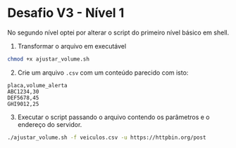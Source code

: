 # Desafio V3 - Nível 1

No segundo nível optei por alterar o script do primeiro nível básico em shell.

1. Transformar o arquivo em executável

```sh 
chmod +x ajustar_volume.sh
``` 

2. Crie um arquivo `.csv` com um conteúdo parecido com isto:

```csv
placa,volume_alerta
ABC1234,30
DEF5678,45
GHI9012,25
```

3. Executar o script passando o arquivo contendo os parâmetros e o endereço do servidor.

```sh
./ajustar_volume.sh -f veiculos.csv -u https://httpbin.org/post
``` 